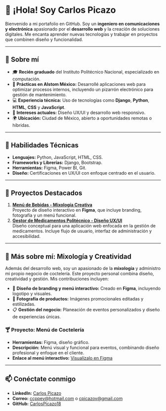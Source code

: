 # 👋 ¡Hola! Soy Carlos Picazo

Bienvenido a mi portafolio en GitHub. Soy un **ingeniero en comunicaciones y electrónica** apasionado por el **desarrollo web** y la creación de soluciones digitales. Me encanta aprender nuevas tecnologías y trabajar en proyectos que combinen diseño y funcionalidad.

---

## 🌟 Sobre mí
- 🎓 **Recién graduado** del Instituto Politécnico Nacional, especializado en computación.
- 💼 **Prácticas en Alstom México:** Desarrollé aplicaciones web para optimizar procesos internos, incluyendo un pizarrón electrónico para gestión de mantenimiento.
- 💻 **Experiencia técnica:** Uso de tecnologías como **Django**, **Python**, **HTML**, **CSS** y **JavaScript**.
- 🎨 **Intereses actuales:** Diseño UX/UI y desarrollo web responsivo.
- 🌍 **Ubicación:** Ciudad de México, abierto a oportunidades remotas o híbridas.

---

## 🚀 Habilidades Técnicas
- **Lenguajes:** Python, JavaScript, HTML, CSS.
- **Frameworks y Librerías:** Django, Bootstrap.
- **Herramientas:** Figma, Power BI, Git.
- **Diseño:** Certificaciones en UX/UI con enfoque centrado en el usuario.

---

## 📂 Proyectos Destacados
1. **[Menú de Bebidas - Mixología Creativa](https://github.com/CarlosPicazo18/menu-cocteleria)**  
   Proyecto de diseño interactivo en **Figma**, que incluye branding, fotografía y un menú funcional.
2. **[Gestor de Medicamentos Politécnico - Diseño UX/UI]( https://github.com/CarlosPicazo18/app-medicamentos-ui-ipn)**  
   Diseño conceptual para una aplicación web enfocada en la gestión de medicamentos. Incluye flujo de usuario, interfaz de administración y accesibilidad.

---

## 🍹 Más sobre mí: Mixología y Creatividad

Además del desarrollo web, soy un apasionado de la **mixología** y administro mi propio negocio de coctelería. Este proyecto personal combina diseño, creatividad y gestión. Mis contribuciones incluyen:

- 🌟 **Diseño de branding y menú interactivo:** Creado en **Figma**, incluyendo logotipo y visuales.
- 📸 **Fotografía de productos:** Imágenes promocionales editadas y estilizadas.
- 📋 **Gestión del negocio:** Planeación de eventos personalizados y diseño de experiencias únicas.

### 🍸 Proyecto: Menú de Coctelería
- **Herramientas:** Figma, diseño gráfico.
- **Descripción:** Menú visual y funcional para eventos, combinando diseño profesional y enfoque en el cliente.  
- **Enlace al menú interactivo:** [Visualízalo en Figma](https://www.figma.com/proto/S9dha6Rr2aC5TTxC89q8qh/Menu-de-bebidas_a%C3%B1o-nuevo_2024?node-id=1-3&starting-point-node-id=1%3A3)

---

## 📫 Conéctate conmigo
- **LinkedIn:** [Carlos Picazo](https://www.linkedin.com/in/carlos-picazo-v%C3%A1zquez-89634316a/)
- **Correo:** ccppev@hotmail.com o cpicazov@gmail.com
- **GitHub:** [CarlosPicazo18](https://github.com/CarlosPicazo18)
